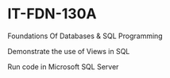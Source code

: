 # IT-FDN-130A
Foundations Of Databases &amp; SQL Programming

Demonstrate the use of Views in SQL

Run code in Microsoft SQL Server
